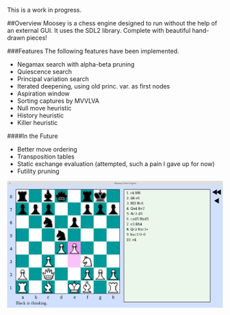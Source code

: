 This is a work in progress.

##Overview
Moosey is a chess engine designed to run without the help of an external GUI. It uses the SDL2 library. Complete with beautiful hand-drawn pieces!

###Features
The following features have been implemented.
- Negamax search with alpha-beta pruning
- Quiescence search
- Principal variation search
- Iterated deepening, using old princ. var. as first nodes
- Aspiration window
- Sorting captures by MVVLVA
- Null move heuristic
- History heuristic
- Killer heuristic

####In the Future
- Better move ordering
- Transposition tables
- Static exchange evaluation (attempted, such a pain I gave up for now)
- Futility pruning

![Screenshot](https://raw.githubusercontent.com/ChrisMoutsos/moosey/master/res/screenshot.png)
